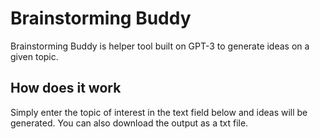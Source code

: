 # Brainstorming Buddy
Brainstorming Buddy is helper tool built on GPT-3 to generate ideas on a given topic.

## How does it work
Simply enter the topic of interest in the text field below and ideas will be generated. You can also download the output as a txt file.

